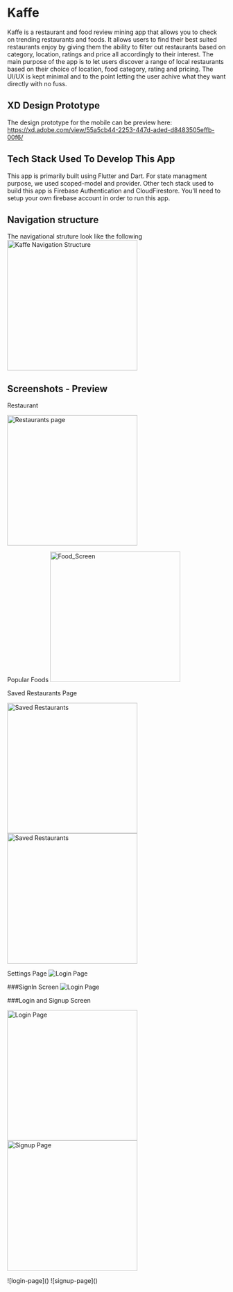 # Kaffe

Kaffe is a restaurant and food review mining app that allows you to check on trending restaurants and foods. It allows users to find their best suited restaurants enjoy by giving them the ability to filter out restaurants  based on category, location, ratings and price all accordingly to their interest.
The main purpose of the app is to let users discover a range of local restaurants based on their choice of location, food category, rating and pricing. The UI/UX  is kept minimal and to the point letting the user achive what they want directly with no fuss.

## XD Design Prototype 

The design prototype for the mobile can be preview here: https://xd.adobe.com/view/55a5cb44-2253-447d-aded-d8483505effb-00f6/

## Tech Stack Used To Develop This App

This app is primarily built using Flutter and Dart. For state managment purpose, we used scoped-model and provider. Other tech stack used to build this app is Firebase Authentication and CloudFirestore. You'll need to setup your own firebase account in order to run this app.

## Navigation structure
The navigational struture look like the following
<img src="https://user-images.githubusercontent.com/72602331/188319197-4dd1c9dc-482f-4188-b400-b049cb81e93d.jpg"  alt="Kaffe Navigation Structure"  width=300>

## Screenshots - Preview
Restaurant
<p float="left">
<img src="https://user-images.githubusercontent.com/72602331/188313856-28891321-1e38-4780-9f4d-3943b12e9c93.jpg"  alt="Restaurants page"  width=300>
 </p>

Popular Foods
<img src="https://user-images.githubusercontent.com/72602331/188313690-a646dd8c-f0a2-4a0f-82b4-b32e9efebe85.jpg" alt="Food_Screen" width=300>

Saved Restaurants Page
<p float="left">
<img src="https://user-images.githubusercontent.com/72602331/188313846-961d3da8-8548-4609-a446-a86408ccbe2e.jpg" alt="Saved Restaurants" width=300>
<img src="https://user-images.githubusercontent.com/72602331/188318403-455a5e0b-a535-4303-914e-507c061305e9.jpg" alt="Saved Restaurants" width=300>
</p>

Settings Page
<img src="https://user-images.githubusercontent.com/72602331/188313925-3d8f0863-36ae-4754-a889-946d503ef1b3.jpg" alt="Login Page">

###SignIn Screen
<img src="https://user-images.githubusercontent.com/72602331/188313699-fa460400-a7b5-42fd-9008-8ddef2fa38f8.jpg" alt="Login Page">


###Login and Signup Screen 
<p float="left">
<img src="https://user-images.githubusercontent.com/72602331/188313874-c3b3a381-f39d-4d5f-a148-29263e9c7e09.jpg" alt="Login Page" width=300>
<img src="https://user-images.githubusercontent.com/72602331/188313877-8c2eda63-1038-45a4-9597-541d4058777f.jpg" alt="Signup Page" width=300>
</p>
![login-page]()
![signup-page]()
